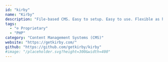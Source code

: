 ```yaml
---
id: "kirby"
name: "Kirby"
description: "File-based CMS. Easy to setup. Easy to use. Flexible as hell."
tags:
  - "⊘ Proprietary"
  - "PHP"
category: "Content Management Systems (CMS)"
website: "https://getkirby.com/"
github: "https://github.com/getkirby/kirby"
#image: "/placeholder.svg?height=300&width=400"
---
```


